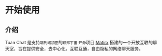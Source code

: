 # 开始使用

## 介绍

Tuan Chat 是支持`端到端加密`的`联邦宇宙` `开源`项目 [Matirx](https://matrix.org) 搭建的一个开放互联的聊天室，旨在提供安全，去中心化，互联互通，自由隐私的网络聊天服务。
